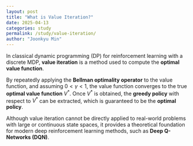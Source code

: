 ```yaml
---
layout: post
title: "What is Value Iteration?"
date: 2025-04-13
categories: study
permalink: /study/value-iteration/
author: "Joonkyu Min"
---
```


In classical dynamic programming (DP) for reinforcement learning with a discrete MDP, **value iteration** is a method used to compute the **optimal value function**.

By repeatedly applying the **Bellman optimality operator** to the value function, and assuming $0 < \gamma < 1$, the value function converges to the true **optimal value function** $V^*$.
Once $V^*$ is obtained, the **greedy policy** with respect to $V^*$ can be extracted, which is guaranteed to be the **optimal policy**.

Although value iteration cannot be directly applied to real-world problems with large or continuous state spaces, it provides a theoretical foundation for modern deep reinforcement learning methods, such as **Deep Q-Networks (DQN)**.
